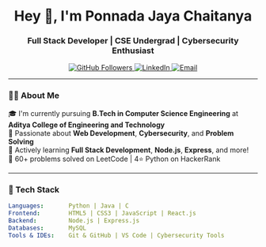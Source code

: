 <h1 align="center">Hey 👋, I'm Ponnada Jaya Chaitanya</h1>
<h3 align="center">Full Stack Developer | CSE Undergrad | Cybersecurity Enthusiast</h3>

<p align="center">
  <a href="https://github.com/chaitanyaponnada">
    <img src="https://img.shields.io/github/followers/chaitanyaponnada?label=Follow&style=social" alt="GitHub Followers">
  </a>
  <a href="https://www.linkedin.com/in/chaitanya-ponnada/">
    <img src="https://img.shields.io/badge/LinkedIn-blue?logo=linkedin&style=flat&link=https://linkedin.com/in/chaitanya-ponnada" alt="LinkedIn">
  </a>
  <a href="mailto:chaitanyaponnada657@gmail.com">
    <img src="https://img.shields.io/badge/Email-D14836?style=flat&logo=gmail&logoColor=white" alt="Email">
  </a>
</p>

---

### 🧑‍🎓 About Me

🎓 I'm currently pursuing **B.Tech in Computer Science Engineering** at **Aditya College of Engineering and Technology**  
🚀 Passionate about **Web Development**, **Cybersecurity**, and **Problem Solving**  
🌱 Actively learning **Full Stack Development**, **Node.js**, **Express**, and more!  
🎯 60+ problems solved on LeetCode | 4⭐ Python on HackerRank

---

### 🚀 Tech Stack

```yaml
Languages:       Python | Java | C
Frontend:        HTML5 | CSS3 | JavaScript | React.js
Backend:         Node.js | Express.js
Databases:       MySQL
Tools & IDEs:    Git & GitHub | VS Code | Cybersecurity Tools

